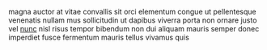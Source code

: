 magna auctor at vitae convallis sit orci elementum congue ut pellentesque
venenatis nullam mus sollicitudin ut dapibus viverra porta non ornare justo vel
[nunc](generated_webpages/volutpat3.md) nisl risus tempor bibendum non dui
aliquam mauris semper donec imperdiet fusce fermentum mauris tellus vivamus
quis